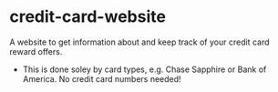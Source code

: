 # credit-card-website

A website to get information about and keep track of your credit card reward offers.

- This is done soley by card types, e.g. Chase Sapphire or Bank of America. No credit card numbers needed!
